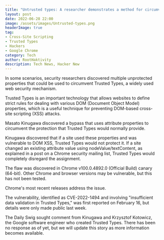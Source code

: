 ```yaml
---
title: "Untrusted types: A researcher demonstrates a method for circumventing Google Chrome's Trusted Types protection. "
layout: post
date: 2022-06-28 22:00
image: /assets/images/Untrusted-types.png
headerImage: true
tag:
- Cross-Site Scripting
- Trusted Types
- Hackers
- Google Chrome
category: Tech
author: RootHaktivity
description: Tech News, Hacker New
---
```




In some scenarios, security researchers discovered multiple unprotected properties that could be used to circumvent Trusted Types, a widely used web security mechanism.


Trusted Types is an important technology that allows websites to define strict rules for dealing with various DOM (Document Object Model) properties, which is a useful technique for preventing DOM-based cross-site scripting (XSS) attacks.


Masato Kinugawa discovered a bypass that uses attribute properties to circumvent the protection that Trusted Types would normally provide.


Kinugawa discovered that if a site used these properties and was vulnerable to DOM XSS, Trusted Types would not protect it.
If a site changed an existing attribute value using nodeValue/textContent, as explained in a post on a Chrome security mailing list, Trusted Types would completely disregard the assignment.


The flaw was discovered in Chrome v100.0.4892.0 (Official Build) canary (64-bit).
Other Chrome and browser versions may be vulnerable, but this has not been tested.


Chrome's most recent releases address the issue.


The vulnerability, identified as CVE-2022-1494 and involving "insufficient data validation in Trusted Types," was first reported on February 16, but details were only made public last week.


The Daily Swig sought comment from Kinugawa and Krzysztof Kotowicz, the Google software engineer who created Trusted Types.
There has been no response as of yet, but we will update this story as more information becomes available.
